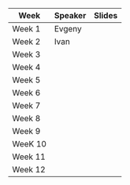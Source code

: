 |   Week  | Speaker | Slides  |
|---------|---------|---------|
|  Week 1 |  Evgeny |         |
|  Week 2 |  Ivan   |         |
|  Week 3 |         |         |
|  Week 4 |         |         |
|  Week 5 |         |         |
|  Week 6 |         |         |
|  Week 7 |         |         |
|  Week 8 |         |         |
|  Week 9 |         |         |
| WeeK 10 |         |         |
| Week 11 |         |         |
| Week 12 |         |         |
